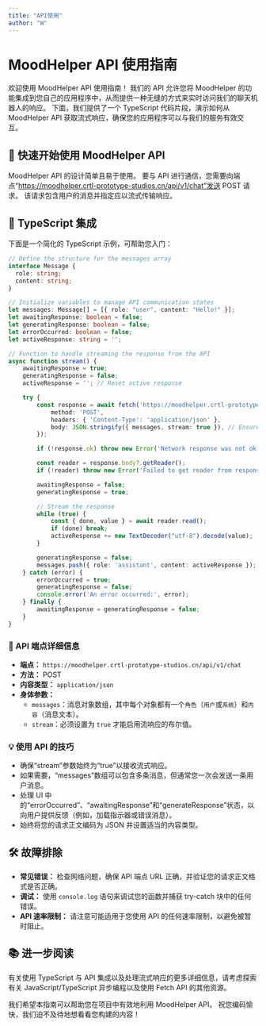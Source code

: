 ```yaml
---
title: "API使用"
author: "W"
---
```


# MoodHelper API 使用指南

欢迎使用 MoodHelper API 使用指南！ 我们的 API 允许您将 MoodHelper 的功能集成到您自己的应用程序中，从而提供一种无缝的方式来实时访问我们的聊天机器人的响应。 下面，我们提供了一个 TypeScript 代码片段，演示如何从 MoodHelper API 获取流式响应，确保您的应用程序可以与我们的服务有效交互。

## 🚀 快速开始使用 MoodHelper API

MoodHelper API 的设计简单且易于使用。 要与 API 进行通信，您需要向端点“https://moodhelper.crtl-prototype-studios.cn/api/v1/chat”发送 POST 请求。 该请求包含用户的消息并指定应以流式传输响应。

## 📜 TypeScript 集成

下面是一个简化的 TypeScript 示例，可帮助您入门：

```ts
// Define the structure for the messages array
interface Message {
  role: string;
  content: string;
}

// Initialize variables to manage API communication states
let messages: Message[] = [{ role: "user", content: "Hello!" }];
let awaitingResponse: boolean = false;
let generatingResponse: boolean = false;
let errorOccurred: boolean = false;
let activeResponse: string = '';

// Function to handle streaming the response from the API
async function stream() {
    awaitingResponse = true;
    generatingResponse = false;
    activeResponse = ''; // Reset active response

    try {
        const response = await fetch('https://moodhelper.crtl-prototype-studios.cn/api/v1/chat', {
            method: 'POST',
            headers: { 'Content-Type': 'application/json' },
            body: JSON.stringify({ messages, stream: true }), // Ensure stream is true
        });

        if (!response.ok) throw new Error('Network response was not ok.');

        const reader = response.body?.getReader();
        if (!reader) throw new Error('Failed to get reader from response body.');

        awaitingResponse = false;
        generatingResponse = true;

        // Stream the response
        while (true) {
            const { done, value } = await reader.read();
            if (done) break;
            activeResponse += new TextDecoder("utf-8").decode(value);
        }

        generatingResponse = false;
        messages.push({ role: 'assistant', content: activeResponse });
    } catch (error) {
        errorOccurred = true;
        generatingResponse = false;
        console.error('An error occurred:', error);
    } finally {
        awaitingResponse = generatingResponse = false;
    }
}
```

### 📘 API 端点详细信息

- **端点：** `https://moodhelper.crtl-prototype-studios.cn/api/v1/chat`
- **方法：** POST
- **内容类型：** `application/json`
- **身体参数：**
  - `messages`：消息对象数组，其中每个对象都有一个`角色`（`用户`或`系统`）和`内容`（消息文本）。
  - `stream`：必须设置为 `true` 才能启用流响应的布尔值。

### 💡 使用 API 的技巧

- 确保“stream”参数始终为“true”以接收流式响应。
- 如果需要，“messages”数组可以包含多条消息，但通常您一次会发送一条用户消息。
- 处理 UI 中的“errorOccurred”、“awaitingResponse”和“generateResponse”状态，以向用户提供反馈（例如，加载指示器或错误消息）。
- 始终将您的请求正文编码为 JSON 并设置适当的内容类型。

## 🛠 故障排除

- **常见错误：** 检查网络问题，确保 API 端点 URL 正确，并验证您的请求正文格式是否正确。
- **调试：** 使用 `console.log` 语句来调试您的函数并捕获 try-catch 块中的任何错误。
- **API 速率限制：** 请注意可能适用于您使用 API 的任何速率限制，以避免被暂时阻止。

## 📚 进一步阅读

有关使用 TypeScript 与 API 集成以及处理流式响应的更多详细信息，请考虑探索有关 JavaScript/TypeScript 异步编程以及使用 Fetch API 的其他资源。

我们希望本指南可以帮助您在项目中有效地利用 MoodHelper API。 祝您编码愉快，我们迫不及待地想看看您构建的内容！